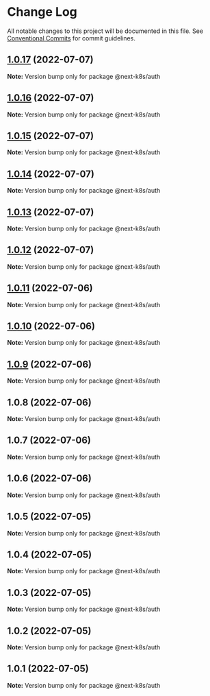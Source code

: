 # Change Log

All notable changes to this project will be documented in this file.
See [Conventional Commits](https://conventionalcommits.org) for commit guidelines.

## [1.0.17](https://github.com/mathiscode/next-k8s-boilerplate/compare/@next-k8s/auth@1.0.16...@next-k8s/auth@1.0.17) (2022-07-07)

**Note:** Version bump only for package @next-k8s/auth





## [1.0.16](https://github.com/mathiscode/next-k8s-boilerplate/compare/@next-k8s/auth@1.0.15...@next-k8s/auth@1.0.16) (2022-07-07)

**Note:** Version bump only for package @next-k8s/auth





## [1.0.15](https://github.com/mathiscode/next-k8s-boilerplate/compare/@next-k8s/auth@1.0.14...@next-k8s/auth@1.0.15) (2022-07-07)

**Note:** Version bump only for package @next-k8s/auth





## [1.0.14](https://github.com/mathiscode/next-k8s-boilerplate/compare/@next-k8s/auth@1.0.13...@next-k8s/auth@1.0.14) (2022-07-07)

**Note:** Version bump only for package @next-k8s/auth





## [1.0.13](https://github.com/mathiscode/next-k8s-boilerplate/compare/@next-k8s/auth@1.0.12...@next-k8s/auth@1.0.13) (2022-07-07)

**Note:** Version bump only for package @next-k8s/auth





## [1.0.12](https://github.com/mathiscode/next-k8s-boilerplate/compare/@next-k8s/auth@1.0.11...@next-k8s/auth@1.0.12) (2022-07-07)

**Note:** Version bump only for package @next-k8s/auth





## [1.0.11](https://github.com/mathiscode/next-k8s-boilerplate/compare/@next-k8s/auth@1.0.10...@next-k8s/auth@1.0.11) (2022-07-06)

**Note:** Version bump only for package @next-k8s/auth





## [1.0.10](https://github.com/mathiscode/next-k8s-boilerplate/compare/@next-k8s/auth@1.0.9...@next-k8s/auth@1.0.10) (2022-07-06)

**Note:** Version bump only for package @next-k8s/auth





## [1.0.9](https://github.com/mathiscode/next-k8s-boilerplate/compare/@next-k8s/auth@1.0.8...@next-k8s/auth@1.0.9) (2022-07-06)

**Note:** Version bump only for package @next-k8s/auth





## 1.0.8 (2022-07-06)

**Note:** Version bump only for package @next-k8s/auth





## 1.0.7 (2022-07-06)

**Note:** Version bump only for package @next-k8s/auth





## 1.0.6 (2022-07-06)

**Note:** Version bump only for package @next-k8s/auth





## 1.0.5 (2022-07-05)

**Note:** Version bump only for package @next-k8s/auth





## 1.0.4 (2022-07-05)

**Note:** Version bump only for package @next-k8s/auth





## 1.0.3 (2022-07-05)

**Note:** Version bump only for package @next-k8s/auth





## 1.0.2 (2022-07-05)

**Note:** Version bump only for package @next-k8s/auth





## 1.0.1 (2022-07-05)

**Note:** Version bump only for package @next-k8s/auth
